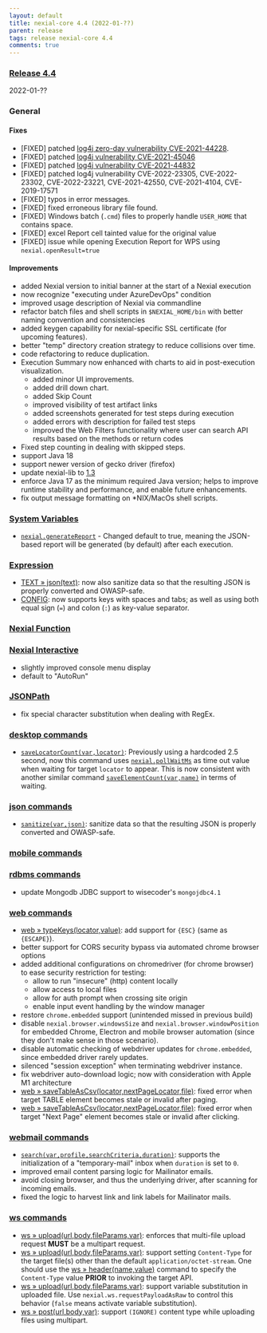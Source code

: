 ```yaml
---
layout: default
title: nexial-core 4.4 (2022-01-??)
parent: release
tags: release nexial-core 4.4
comments: true
---
```


### <a href="https://github.com/nexiality/nexial-core/releases/tag/nexial-core-v4.4_????" class="external-link" target="_nexial_link">Release 4.4</a>
2022-01-??


### General

#### Fixes
- [FIXED] patched [log4j zero-day vulnerability CVE-2021-44228](https://unit42.paloaltonetworks.com/apache-log4j-vulnerability-cve-2021-44228/).
- [FIXED] patched [log4j vulnerability CVE-2021-45046](https://cve.mitre.org/cgi-bin/cvename.cgi?name=CVE-2021-45046)
- [FIXED] patched [log4j vulnerability CVE-2021-44832](https://cve.mitre.org/cgi-bin/cvename.cgi?name=CVE-2021-44832)
- [FIXED] patched log4j vulnerability CVE-2022-23305, CVE-2022-23302, CVE-2022-23221, CVE-2021-42550, CVE-2021-4104, CVE-2019-17571
- [FIXED] typos in error messages.
- [FIXED] fixed erroneous library file found.
- [FIXED] Windows batch (`.cmd`) files to properly handle `USER_HOME` that contains space.
- [FIXED] excel Report cell tainted value for the original value
- [FIXED] issue while opening Execution Report for WPS using `nexial.openResult=true`

#### Improvements
- added Nexial version to initial banner at the start of a Nexial execution
- now recognize "executing under AzureDevOps" condition
- improved usage description of Nexial via commandline
- refactor batch files and shell scripts in `$NEXIAL_HOME/bin` with better naming convention and consistencies
- added keygen capability for nexial-specific SSL certificate (for upcoming features).
- better "temp" directory creation strategy to reduce collisions over time.
- code refactoring to reduce duplication.
- Execution Summary now enhanced with charts to aid in post-execution visualization.
  - added minor UI improvements.
  - added drill down chart. 
  - added Skip Count
  - improved visibility of test artifact links
  - added screenshots generated for test steps during execution
  - added errors with description for failed test steps
  - improved the Web Filters functionality where user can search API results based on the methods or return codes
- Fixed step counting in dealing with skipped steps.
- support Java 18
- support newer version of gecko driver (firefox)
- update nexial-lib to [1.3](https://github.com/nexiality/fixes/releases/download/nexial-lib-1.3/nexial-lib-1.3.zip)
- enforce Java 17 as the minimum required Java version; helps to improve runtime stability and performance, and enable
  future enhancements.
- fix output message formatting on *NIX/MacOs shell scripts.


### [System Variables](../systemvars)
- [`nexial.generateReport`](../systemvars/index.md#nexial.generateReport) - Changed default to true, meaning the 
  JSON-based report will be generated (by default) after each execution.


### [Expression](../expression)
- [TEXT &raquo; json(text)](../expressions/TEXTexpression#json): now also sanitize data so that the resulting JSON is 
  properly converted and OWASP-safe.
- [CONFIG](../expressions/CONFIGexpression): now supports keys with spaces and tabs; as well as using both equal sign 
  (`=`) and colon (`:`) as key-value separator.


### [Nexial Function](../functions)


### [Nexial Interactive](../interactive)
- slightly improved console menu display
- default to "AutoRun"


### [JSONPath](../jsonpath)
- fix special character substitution when dealing with RegEx.


### [desktop commands](../commands/desktop)
- [`saveLocatorCount(var,locator)`](../commands/desktop/saveLocatorCount(var,locator)): Previously using a hardcoded 
  2.5 second, now this command uses [`nexial.pollWaitMs`](../systemvars/index.html#nexial.pollWaitMs) as time out 
  value when waiting for target `locator` to appear. This is now consistent with another similar command 
  [`saveElementCount(var,name)`](../commands/desktop/saveElementCount(var,name)) in terms of waiting.


### [json commands](../commands/json)
- [`sanitize(var,json)`](../commands/json/sanitize(var,json)): sanitize data so that the resulting JSON is properly 
  converted and OWASP-safe.


### [mobile commands](../commands/mobile)


### [rdbms commands](../commands/rdbms)
- update Mongodb JDBC support to wisecoder's `mongojdbc4.1`


### [web commands](../commands/web)
- [web &raquo; typeKeys(locator,value)](../commands/web/typeKeys(locator,value)): add support for `{ESC}` 
  (same as `{ESCAPE}`).
- better support for CORS security bypass via automated chrome browser options
- added additional configurations on chromedriver (for chrome browser) to ease security restriction for testing:
  - allow to run "insecure" (http) content locally
  - allow access to local files
  - allow for auth prompt when crossing site origin
  - enable input event handling by the window manager
- restore `chrome.embedded` support (unintended missed in previous build)
- disable `nexial.browser.windowsSize` and `nexial.browser.windowPosition` for embedded Chrome, Electron and mobile
  browser automation (since they don't make sense in those scenario).
- disable automatic checking of webdriver updates for `chrome.embedded`, since embedded driver rarely updates.
- silenced "session exception" when terminating webdriver instance.
- fix webdriver auto-download logic; now with consideration with Apple M1 architecture
- [web &raquo; saveTableAsCsv(locator,nextPageLocator,file)](../commands/web/saveTableAsCsv(locator,nextPageLocator,file)):
  fixed error when target TABLE element becomes stale or invalid after paging.
- [web &raquo; saveTableAsCsv(locator,nextPageLocator,file)](../commands/web/saveTableAsCsv(locator,nextPageLocator,file)):
  fixed error when target "Next Page" element becomes stale or invalid after clicking.


### [webmail commands](../commands/webmail)
- [`search(var,profile,searchCriteria,duration)`](../commands/webmail/search(var,profile,searchCriteria,duration)): 
  supports the initialization of a "temporary-mail" inbox when `duration` is set to `0`.
- improved email content parsing logic for Mailinator emails.
- avoid closing browser, and thus the underlying driver, after scanning for incoming emails.
- fixed the logic to harvest link and link labels for Mailinator mails.


### [ws commands](../commands/ws)
- [ws &raquo; upload(url,body,fileParams,var)](../commands/ws/upload(url,body,fileParams,var)): enforces that multi-file 
  upload request **MUST** be a multipart request.
- [ws &raquo; upload(url,body,fileParams,var)](../commands/ws/upload(url,body,fileParams,var)): support setting 
  `Content-Type` for the target file(s) other than the default `application/octet-stream`. One should use the 
  [ws &raquo; header(name,value)](../commands/ws/header(name,value)) command to specify the `Content-Type` value 
  **PRIOR** to invoking the target API.
- [ws &raquo; upload(url,body,fileParams,var)](../commands/ws/upload(url,body,fileParams,var)): support variable
  substitution in uploaded file. Use `nexial.ws.requestPayloadAsRaw` to control this behavior (`false` means activate 
  variable substitution).
- [ws &raquo; post(url,body,var)](../commands/ws/post(url,body,var).md): support `(IGNORE)` content type 
  while uploading files using multipart.